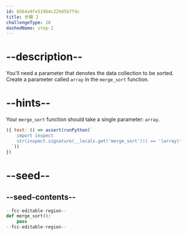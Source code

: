 ```yaml
---
id: 6564a9fe51964c229d5b7f4c
title: 步驟 2
challengeType: 20
dashedName: step-2
---
```


# --description--

You'll need a parameter that denotes the data collection to be sorted. Create a parameter called `array` in the `merge_sort` function.

# --hints--

Your `merge_sort` function should take a single parameter: `array`.

```js
({ test: () => assert(runPython(`
    import inspect
    str(inspect.signature(__locals.get('merge_sort'))) == '(array)'    
  `))
})
```

# --seed--

## --seed-contents--

```py
--fcc-editable-region--
def merge_sort():
    pass
--fcc-editable-region--
```
